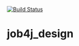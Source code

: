 [![Build Status](https://travis-ci.com/elizalex/job4j_design.svg?branch=master)](https://travis-ci.com/elizalex/job4j_design)

# job4j_design
